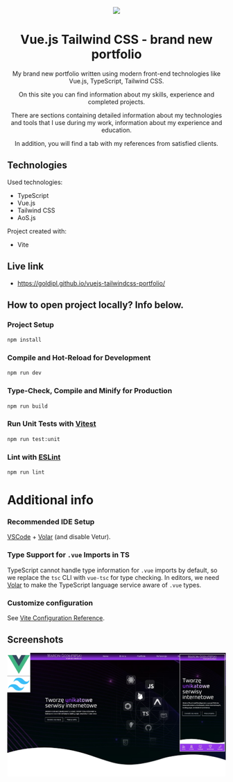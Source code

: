 <p align="center">
    <img src="https://seeklogo.com/images/V/vuejs-logo-17D586B587-seeklogo.com.png" width="64"/>
</p>

<h1 align="center">Vue.js Tailwind CSS - brand new portfolio</h1>

<p align="center">My brand new portfolio written using modern front-end technologies like Vue.js, TypeScript, Tailwind CSS.</p>
<p align="center">On this site you can find information about my skills, experience and completed projects.</p>
<p align="center">There are sections containing detailed information about my technologies and tools that I use during my work, information about my experience and education.</p>
<p align="center">In addition, you will find a tab with my references from satisfied clients.</p>

## Technologies

Used technologies:

- TypeScript
- Vue.js
- Tailwind CSS
- AoS.js

Project created with:

- Vite

## Live link

- https://goldipl.github.io/vuejs-tailwindcss-portfolio/

## How to open project locally? Info below.

### Project Setup

```sh
npm install
```

### Compile and Hot-Reload for Development

```sh
npm run dev
```

### Type-Check, Compile and Minify for Production

```sh
npm run build
```

### Run Unit Tests with [Vitest](https://vitest.dev/)

```sh
npm run test:unit
```

### Lint with [ESLint](https://eslint.org/)

```sh
npm run lint
```

# Additional info

### Recommended IDE Setup

[VSCode](https://code.visualstudio.com/) + [Volar](https://marketplace.visualstudio.com/items?itemName=Vue.volar) (and disable Vetur).

### Type Support for `.vue` Imports in TS

TypeScript cannot handle type information for `.vue` imports by default, so we replace the `tsc` CLI with `vue-tsc` for type checking. In editors, we need [Volar](https://marketplace.visualstudio.com/items?itemName=Vue.volar) to make the TypeScript language service aware of `.vue` types.

### Customize configuration

See [Vite Configuration Reference](https://vitejs.dev/config/).

## Screenshots

![Screenshot](./src/assets/img/portfolio/modern_websites/modern_website_05.jpg)
